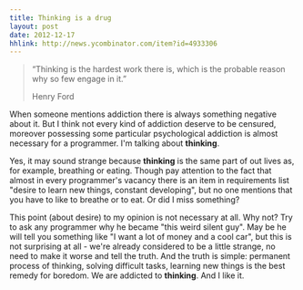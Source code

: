 ```yaml
---
title: Thinking is a drug
layout: post
date: 2012-12-17
hhlink: http://news.ycombinator.com/item?id=4933306
---
```


> “Thinking is the hardest work there is, which is the probable reason why so few engage in it.”
>
> Henry Ford

When someone mentions addiction there is always something negative about it. But I think not every kind of addiction deserve to be censured, moreover possessing some particular psychological addiction is almost necessary for a programmer. I'm talking about **thinking**. 

Yes, it may sound strange because **thinking** is the same part of out lives as, for example, breathing or eating. Though pay attention to the fact that almost in every programmer's vacancy there is an item in requirements list "desire to learn new things, constant developing", but no one mentions that you have to like to breathe or to eat. Or did I miss something?

This point (about desire) to my opinion is not necessary at all. Why not? Try to ask any programmer why he became "this weird silent guy". May be he will tell you something like "I want a lot of money and a cool car", but this is not surprising at all - we're already considered to be a little strange, no need to make it worse and tell the truth. And the truth is simple: permanent process of thinking, solving difficult tasks, learning new things is the best remedy for boredom. We are addicted to **thinking**. And I like it.
